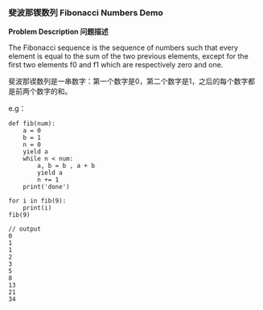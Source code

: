 ### 斐波那锲数列 Fibonacci Numbers Demo

**Problem Description 问题描述**

The Fibonacci sequence is the sequence of numbers such that every element is equal to the sum of the two previous elements, except for the first two elements f0 and f1 which are respectively zero and one.

斐波那锲数列是一串数字：第一个数字是0，第二个数字是1，之后的每个数字都是前两个数字的和。

e.g：

```
def fib(num):
    a = 0
    b = 1
    n = 0
    yield a
    while n < num:
        a, b = b , a + b
        yield a
        n += 1
    print('done')

for i in fib(9):
    print(i)
fib(9)

// output
0
1
1
2
3
5
8
13
21
34
```